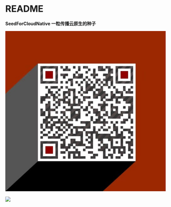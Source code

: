 # README

**SeedForCloudNative 一粒传播云原生的种子**

![](.gitbook/assets/wei-xin-tu-pian-20181122201527.jpg)

![](file:///C:\Users\13887\AppData\Local\Temp\SGPicFaceTpBq\14452\11A26D4C.png)



